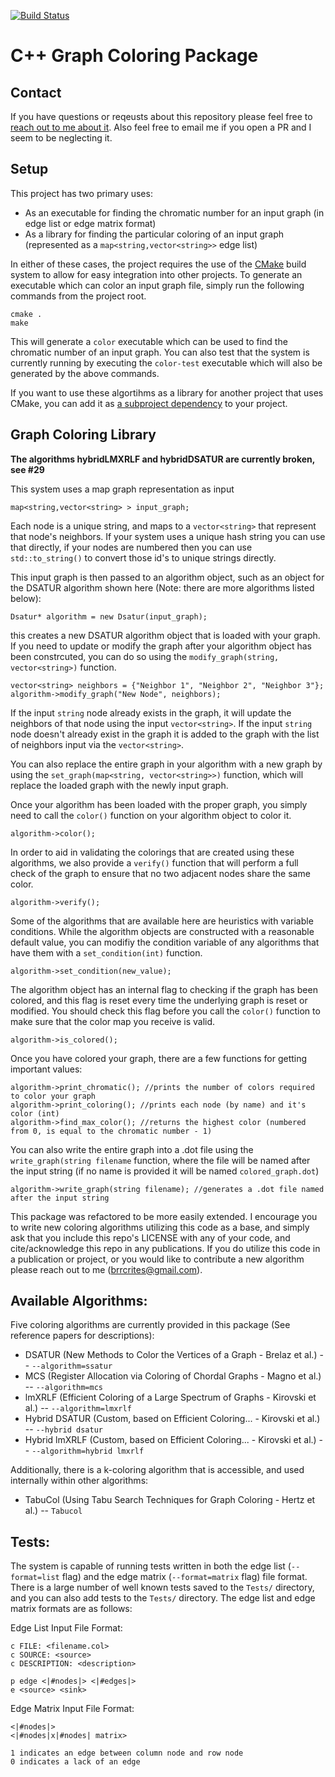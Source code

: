 [![Build Status](https://travis-ci.org/brrcrites/graph-coloring.svg?branch=master)](https://travis-ci.org/brrcrites/graph-coloring)

# C++ Graph Coloring Package

## Contact

If you have questions or reqeusts about this repository please feel free to [reach out to me about it](mailto:bcrit001@ucr.edu). Also feel free to email me if you open a PR and I seem to be neglecting it.

## Setup

This project has two primary uses:

* As an executable for finding the chromatic number for an input graph (in edge list or edge matrix format)
* As a library for finding the particular coloring of an input graph (represented as a `map<string,vector<string>>` edge list)

In either of these cases, the project requires the use of the [CMake](https://cmake.org/) build system to allow for easy integration into other projects. To generate an executable which can color an input graph file, simply run the following commands from the project root.

```
cmake .
make
```

This will generate a `color` executable which can be used to find the chromatic number of an input graph. You can also test that the system is currently running by executing the `color-test` executable which will also be generated by the above commands.

If you want to use these algortihms as a library for another project that uses CMake, you can add it as [a subproject dependency](https://codingnest.com/basic-cmake-part-2/) to your project. 

## Graph Coloring Library 

**The algorithms hybridLMXRLF and hybridDSATUR are currently broken, see #29**

This system uses a map graph representation as input

    map<string,vector<string> > input_graph;

Each node is a unique string, and maps to a `vector<string>` that represent that node's neighbors. If your system uses a unique hash string you can use that directly, if your nodes are numbered then you can use `std::to_string()` to convert those id's to unique strings directly.

This input graph is then passed to an algorithm object, such as an object for the DSATUR algorithm shown here (Note: there are more algorithms listed below):

    Dsatur* algorithm = new Dsatur(input_graph);

this creates a new DSATUR algorithm object that is loaded with your graph. If you need to update or modify the graph after your algorithm object has been constrcuted, you can do so using the `modify_graph(string, vector<string>)` function.

    vector<string> neighbors = {"Neighbor 1", "Neighbor 2", "Neighbor 3"};
    algorithm->modify_graph("New Node", neighbors);

If the input `string` node already exists in the graph, it will update the neighbors of that node using the input `vector<string>`. If the input `string` node doesn't already exist in the graph it is added to the graph with the list of neighbors input via the `vector<string>`.

You can also replace the entire graph in your algorithm with a new graph by using the `set_graph(map<string, vector<string>>)` function, which will replace the loaded graph with the newly input graph.

Once your algorithm has been loaded with the proper graph, you simply need to call the `color()` function on your algorithm object to color it.

    algorithm->color();

In order to aid in validating the colorings that are created using these algorithms, we also provide a `verify()` function that will perform a full check of the graph to ensure that no two adjacent nodes share the same color.

    algorithm->verify();

Some of the algorithms that are available here are heuristics with variable conditions. While the algorithm objects are constructed with a reasonable default value, you can modifiy the condition variable of any algorithms that have them with a `set_condition(int)` function.
    
    algorithm->set_condition(new_value);

The algorithm object has an internal flag to checking if the graph has been colored, and this flag is reset every time the underlying graph is reset or modified. You should check this flag before you call the `color()` function to make sure that the color map you receive is valid.

    algorithm->is_colored();

Once you have colored your graph, there are a few functions for getting important values:

    algorithm->print_chromatic(); //prints the number of colors required to color your graph
    algorithm->print_coloring(); //prints each node (by name) and it's color (int)
    algorithm->find_max_color(); //returns the highest color (numbered from 0, is equal to the chromatic number - 1)

You can also write the entire graph into a .dot file using the `write_graph(string filename` function, where the file will be named after the input string (if no name is provided it will be named `colored_graph.dot`)

    algorithm->write_graph(string filename); //generates a .dot file named after the input string

This package was refactored to be more easily extended. I encourage you to write new coloring algorithms utilizing this code as a base, and simply ask that you include this repo's LICENSE with any of your code, and cite/acknowledge this repo in any publications. If you do utilize this code in a publication or project, or you would like to contribute a new algorithm please reach out to me (brrcrites@gmail.com).

## Available Algorithms: 

Five coloring algorithms are currently provided in this package (See reference papers for descriptions):

- DSATUR (New Methods to Color the Vertices of a Graph - Brelaz et al.) -- `--algorithm=ssatur`
- MCS (Register Allocation via Coloring of Chordal Graphs - Magno et al.) -- `--algorithm=mcs`
- lmXRLF (Efficient Coloring of a Large Spectrum of Graphs - Kirovski et al.) -- `--algorithm=lmxrlf`
- Hybrid DSATUR (Custom, based on Efficient Coloring... - Kirovski et al.) -- `--hybrid dsatur`
- Hybrid lmXRLF (Custom, based on Efficient Coloring... - Kirovski et al.) -- `--algorithm=hybrid lmxrlf`

Additionally, there is a k-coloring algorithm that is accessible, and used internally within other algorithms:

- TabuCol (Using Tabu Search Techniques for Graph Coloring - Hertz et al.) -- `Tabucol`

## Tests:

The system is capable of running tests written in both the edge list (`--format=list` flag) and the edge matrix (`--format=matrix` flag) file format. There is a large number of well known tests saved to the `Tests/` directory, and you can also add tests to the `Tests/` directory. The edge list and edge matrix formats are as follows:

Edge List Input File Format:

    c FILE: <filename.col>
    c SOURCE: <source>
    c DESCRIPTION: <description>

    p edge <|#nodes|> <|#edges|>
    e <source> <sink>

Edge Matrix Input File Format:

    <|#nodes|>
    <|#nodes|x|#nodes| matrix>

    1 indicates an edge between column node and row node
    0 indicates a lack of an edge

